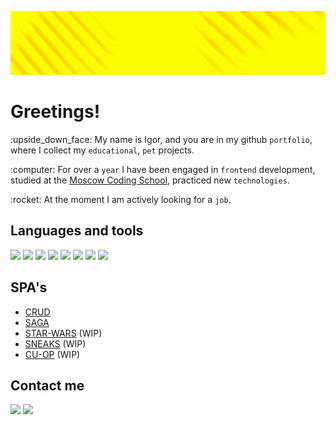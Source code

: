 <p align="center">
  <img width='1000' src="https://github.com/ohhhucc/ohhhucc/blob/main/header.gif">
</p>

<h1> Greetings! </h1>
<p> :upside_down_face: My name is Igor, and you are in my github <code>portfolio</code>, where I collect my <code>educational</code>, <code>pet</code> projects. </p>
<p> :computer: For over a <code>year</code> I have been engaged in <code>frontend</code> development, studied at the <a href='https://moscoding.ru/'>Moscow Coding School</a>, practiced new <code>technologies</code>. </p> 
<p> :rocket: At the moment I am actively looking for a <code>job</code>. </p>

<h2> Languages and tools </h2>
<span>
  <img src='https://img.shields.io/badge/-HTML-ffff85?style=for-the-badge&logo=html5'>
  <img src='https://img.shields.io/badge/-CSS-ffff85?style=for-the-badge&logo=css3'>
  <img src='https://img.shields.io/badge/-JAVASCRIPT-ffff85?style=for-the-badge&logo=javascript'>
  <img src='https://img.shields.io/badge/-REACT-ffff85?style=for-the-badge&logo=react'>
  <img src='https://img.shields.io/badge/-ROUTER-ffff85?style=for-the-badge&logo=reactrouter'>
  <img src='https://img.shields.io/badge/-REDUX-ffff85?style=for-the-badge&logo=redux'>
  <img src='https://img.shields.io/badge/-SAGA-ffff85?style=for-the-badge&logo=reduxsaga'>
  <img src='https://img.shields.io/badge/-GIT-ffff85?style=for-the-badge&logo=git'>
</span>

<h2> SPA's </h2>

<ul>
  <li><a href="https://github.com/ohhhucc/crud-ui">CRUD</a></li>
  <li><a href="https://github.com/ohhhucc/saga-practice">SAGA</a></li>
  <li><a href="https://github.com/ohhhucc/star-wars">STAR-WARS</a> (WIP)</li>
  <li><a href="https://github.com/ohhhucc/non_profit_projects/tree/main/sneaks">SNEAKS</a> (WIP)</li>
  <li><a href="https://github.com/ohhhucc/non_profit_projects/tree/main/cu-op">CU-OP</a> (WIP)</li>
</ul>

<h2> Contact me </h2>

<a href="https://t.me/ohhhucc"><img src='https://img.shields.io/badge/-TELEGRAM-8fff8f?style=for-the-badge&logo=telegram'></a>
<a href="https://vk.com/ohhhucc"><img src='https://img.shields.io/badge/-VK-8fff8f?style=for-the-badge&logo=vk'></a>
